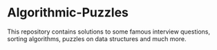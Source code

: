 # Algorithmic-Puzzles
This repository contains solutions to some famous interview questions, sorting algorithms, puzzles on data structures and much more. 
